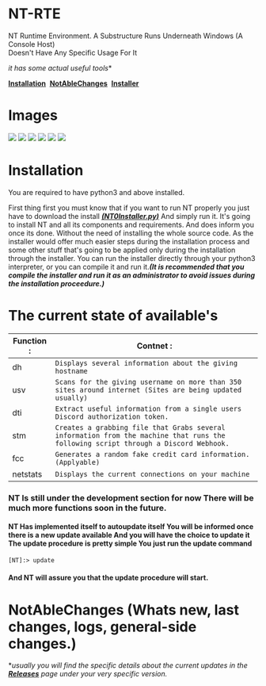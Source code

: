# NT-RTE
NT Runtime Environment. A Substructure Runs Underneath Windows (A Console Host)  
Doesn't Have Any Specific Usage For It
  
  *it has some actual useful tools**
  
<a href="https://github.com/suegdu/NT-RTE#installation"><ins>**Installation**</ins></a>‏‏‎ ‎‏‏‎ ‎‏‏‎ ‎‏‏‎   <a href="https://github.com/suegdu/NT-RTE#notablechanges-whats-new-last-changes-logs-general-side-changes"><ins>**NotAbleChanges**</ins></a>‏‏‎ ‎‏‏‎ ‎‏‏‎ ‎‏‏‎   <a href="https://github.com/suegdu/NT-RTE/blob/main/NT0Installer.py"><ins>**Installer**</ins></a>

# Images

![](https://cdn.discordapp.com/attachments/790231513849266177/983756227446198312/2022-06-07_18_35_35.png)
![](https://cdn.discordapp.com/attachments/790231513849266177/992474168195026944/2022-07-01_19_55_44.png)
![](https://cdn.discordapp.com/attachments/790231513849266177/992474167951773696/2022-07-01_19_55_25.png)
![](https://cdn.discordapp.com/attachments/790231513849266177/992474168631230494/2022-07-01_19_56_24.png)
![](https://cdn.discordapp.com/attachments/790231513849266177/992474168878698556/2022-07-01_19_57_12.png)
![](https://cdn.discordapp.com/attachments/790231513849266177/992474169168113684/2022-07-01_19_57_31.png)







# Installation
You are required to have python3 and above installed.

First thing first you must know that if you want to run NT properly you just have to download the install <a href="https://github.com/suegdu/NT-RTE/blob/main/NT0Installer.py"><ins>***(NT0Installer.py)***</ins></a> And simply run it.
It's going to install NT and all its components and requirements. And does inform you once its done. Without the need of installing the whole source code. As the installer would offer much easier steps during the installation process and some other stuff that's going to be applied only during the installation through the installer. You can run the installer directly through your python3 interpreter, or you can compile it and run it.***(It is recommended that you compile the installer and run it as an administrator to avoid issues during the installation proceedure.)***
<!---### Download The Executeable Installer To Run.  (The Easiest And Recommended For Regular Users) (NOT AVAILABLE)
You Go To The Releases Page <a href="https://github.com/suegdu/NT-RTE/releases">Releases</a> And Download The NT Installer.exe And Follow The Desribed Steps There.
After Its Installed Properly, You Can Run The NT Launcher.
 # Optional Services (Not available at the current time)
Collecting some data that is useful in improving the product and special additions in the future, and this information does not exceed the limit of the program, or you collect what is outside the program. You have the freedom to choose to download this service that is useful in product improvement and development, or you can use it without this service. It also gives you some of the features built into the service pack.  
The Package Service: `"NT Bound"`  
You Will Be Asked To Install It During The Procedure Of The Installation, To Install The Service Pack(NT Bound)
+ Which revolves around the information of the device that operates the product where there is the possibility to correct errors or discuss them if they are related to a particular model of devices. or sending reports using this pack service.(note: this program is in need of an internet connections sometimes. to work properly(in other words without being bothered by poping that you are not connected.)) but this is barely may happen and its only include the updates checking.(which is barely too ,***jk***)
--->
# The current state of available's

| Function : | Contnet :|
| ---------- | -------- |
|dh| `Displays several information about the giving hostname` | 
|usv| `Scans for the giving username on more than 350 sites around internet (Sites are being updated usually)`|
|dti|`Extract useful information from a single users Discord authorization token.`|
|stm|`Creates a grabbing file that Grabs several information from the machine that runs the following script through a Discord Webhook.`|
|fcc|`Generates a random fake credit card information.(Applyable)`|
|netstats|`Displays the current connections on your machine`|
<h3>NT Is still under the development section for now There will be much more functions soon in the future.</h3>

<h4>NT Has implemented itself to autoupdate itself You will be informed once there is a new update available And you will have the choice to update it The update procedure is pretty simple You just run the update command</h4> 

`[NT]:> update`

<h4>And NT will assure you that the update procedure will start.</h4>


# NotAbleChanges (Whats new, last changes, logs, general-side changes.)
  **usually you will find the specific details about the current updates in the <a href="https://github.com/suegdu/NT-RTE/releases"><ins>***Releases***</ins></a> page under your very specific version.* 
